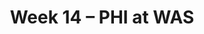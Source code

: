 ---
layout: game
title: Week 14 – PHI at WAS
season: 2006
game_id: 2006_14_PHI_WAS
away_team: PHI
home_team: WAS
---